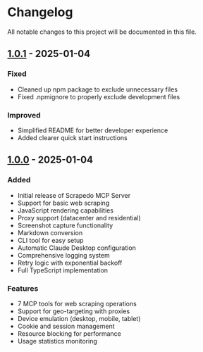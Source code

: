 # Changelog

All notable changes to this project will be documented in this file.

## [1.0.1] - 2025-01-04

### Fixed
- Cleaned up npm package to exclude unnecessary files
- Fixed .npmignore to properly exclude development files

### Improved
- Simplified README for better developer experience
- Added clearer quick start instructions

## [1.0.0] - 2025-01-04

### Added
- Initial release of Scrapedo MCP Server
- Support for basic web scraping
- JavaScript rendering capabilities
- Proxy support (datacenter and residential)
- Screenshot capture functionality
- Markdown conversion
- CLI tool for easy setup
- Automatic Claude Desktop configuration
- Comprehensive logging system
- Retry logic with exponential backoff
- Full TypeScript implementation

### Features
- 7 MCP tools for web scraping operations
- Support for geo-targeting with proxies
- Device emulation (desktop, mobile, tablet)
- Cookie and session management
- Resource blocking for performance
- Usage statistics monitoring

[1.0.1]: https://github.com/umutc/scrapedo-mcp-server/compare/v1.0.0...v1.0.1
[1.0.0]: https://github.com/umutc/scrapedo-mcp-server/releases/tag/v1.0.0